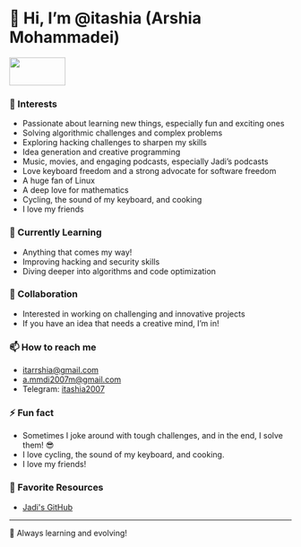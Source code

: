 # 👋 Hi, I’m @itashia (Arshia Mohammadei)

<a href="https://www.coffeebede.com/itashia">
  <img src="https://coffeebede.ir/DashboardTemplateV2/app-assets/images/banner/default-yellow.svg" width="100" height="50" />
</a>

### 👀 Interests
- Passionate about learning new things, especially fun and exciting ones  
- Solving algorithmic challenges and complex problems  
- Exploring hacking challenges to sharpen my skills  
- Idea generation and creative programming  
- Music, movies, and engaging podcasts, especially Jadi’s podcasts  
- Love keyboard freedom and a strong advocate for software freedom  
- A huge fan of Linux  
- A deep love for mathematics  
- Cycling, the sound of my keyboard, and cooking  
- I love my friends  

### 🌱 Currently Learning
- Anything that comes my way!  
- Improving hacking and security skills  
- Diving deeper into algorithms and code optimization  

### 💞️ Collaboration
- Interested in working on challenging and innovative projects  
- If you have an idea that needs a creative mind, I’m in!  

### 📫 How to reach me
- itarrshia@gmail.com  
- a.mmdi2007m@gmail.com  
- Telegram: [itashia2007](https://t.me/itashia2007)  

### ⚡ Fun fact
- Sometimes I joke around with tough challenges, and in the end, I solve them! 😎  
- I love cycling, the sound of my keyboard, and cooking.  
- I love my friends!  

### 🔗 Favorite Resources  
- [Jadi's GitHub](https://github.com/jadijadi)  

---
🚀 Always learning and evolving!  
